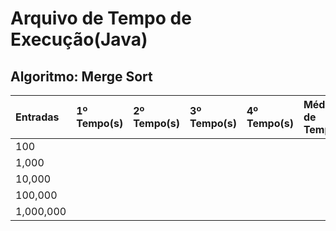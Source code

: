 # Arquivo de Tempo de Execução(Java)
## Algoritmo: Merge Sort
| Entradas | 1º Tempo(s) | 2º Tempo(s) | 3º Tempo(s) | 4º Tempo(s) | Média de Tempo |
|:---------|:------------|:------------|:------------|:------------|:---------------|
| 100 |  |  |  |  |  |
| 1,000 |  |  |  |  |  |
| 10,000 |  |  |  |  |  |
| 100,000 |  |  |  |  |  |
| 1,000,000 |  |  |  |  |  |
